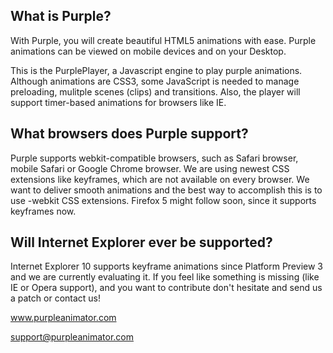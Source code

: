 ## What is Purple?

With Purple, you will create beautiful HTML5 animations with ease. Purple animations can be viewed on mobile devices and on your Desktop.

This is the PurplePlayer, a Javascript engine to play purple animations. Although animations are CSS3, some JavaScript is needed to
manage preloading, mulitple scenes (clips) and transitions. Also, the player will support timer-based animations for browsers like IE.

## What browsers does Purple support?

Purple supports webkit-compatible browsers, such as Safari browser, mobile Safari or Google Chrome browser. We are using newest CSS extensions like keyframes, which are not available on every browser. We want to deliver smooth animations and the best way to accomplish this is to use -webkit CSS extensions. Firefox 5 might follow soon, since it supports keyframes now.

## Will Internet Explorer ever be supported?
Internet Explorer 10 supports keyframe animations since Platform Preview 3 and we are currently evaluating it. 
If you feel like something is missing (like IE or Opera support), and you want to contribute don't hesitate and send us a patch or contact us!

www.purpleanimator.com

support@purpleanimator.com

